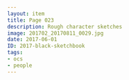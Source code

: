 ```yaml
---
layout: item
title: Page 023
description: Rough character sketches
image: 201702_20170811_0029.jpg
date: 2017-06-01
ID: 2017-black-sketchbook
tags: 
- ocs 
- people
---
```

